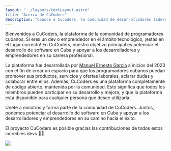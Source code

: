```yaml
---
layout: "../layouts/textLayout.astro"
title: "Acerca de CuCoders"
description: "Conoce a Cucoders, la comunidad de desarrolladores líderes en Cuba. ¡Descubre que es nuestra plataforma en la página Acerca de para entender cómo podemos ayudarte a alcanzar tus metas profesionales!"
---
```


Bienvenidos a CuCoders, la plataforma de la comunidad de programadores cubanos. Si eres un dev o emprendedor en el ámbito tecnológico, ¡estás en el lugar correcto! En CuCoders, nuestro objetivo principal es potenciar el desarrollo de software en Cuba y apoyar a los desarrolladores y emprendedores en su carrera profesional.

La plataforma fue desarrollada por [Manuel Ernesto García](https://cucoderscommunity.github.io/dev/manuelernestog/) a inicios del 2023 con el fin de crear un espacio para que los programadores cubanos puedan promover sus productos, servicios y ofertas laborales, aclarar dudas y colaborar entre ellos. Además, CuCoders es una plataforma completamente de código abierto, mantenida por la comunidad. Esto significa que todos los miembros pueden participar en su desarrollo y mejora, y que la plataforma está disponible para cualquier persona que desee utilizarla.

Únete a nosotros y forma parte de la comunidad de CuCoders. Juntos, podemos potenciar el desarrollo de software en Cuba y apoyar a los desarrolladores y emprendedores en su camino hacia el éxito.

El proyecto CuCoders es posible gracias las contribuciones de todos estos increibles devs  🧑‍💻


<a href="https://github.com/CuCodersCommunity/cucoderscommunity.github.io/graphs/contributors">
  <img src="https://contrib.rocks/image?repo=CuCodersCommunity/cucoderscommunity.github.io" />
</a>